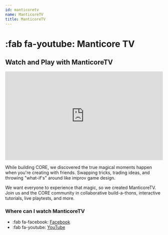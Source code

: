 ```yaml
---
id: manticoretv
name: ManticoreTV
title: ManticoreTV
---
```


# :fab fa-youtube: Manticore TV

<!--
![YOUTUBELIVE](assets/placeholder_720p.png "UCBPqo7cK1bktfRfMGAAqnbQ"){: .center}
![VIMEO](assets/placeholder_720p.png "19456"){: .center}
![VIMEOEVENT](assets/placeholder_720p.png "19456"){: .center}
-->

## Watch and Play with ManticoreTV

<div style='padding:56.25% 0 0 0;position:relative;'><iframe src='https://vimeo.com/showcase/6703482/embed' allowfullscreen frameborder='0' style='position:absolute;top:0;left:0;width:100%;height:100%;'></iframe></div>

While building CORE, we discovered the true magical moments happen when you're creating with friends. Swapping tricks, trading ideas, and throwing "what-if's" around like improv game design.

We want everyone to experience that magic, so we created ManticoreTV. Join us and the CORE community in collaborative build-a-thons, interactive tutorials, live playtests, and more.

### Where can I watch ManticoreTV

* :fab fa-facebook: [Facebook](https://www.facebook.com/groups/playcoregames)
* :fab fa-youtube: [YouTube](https://www.youtube.com/channel/UCBPqo7cK1bktfRfMGAAqnbQ)

<!--
### Upcoming Schedule

* Check out our [Google Calendar](TODO:TashaAddLink) for all the dates!
-->
